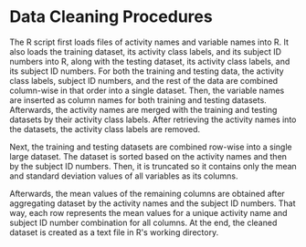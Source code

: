 # Data Cleaning Procedures

The R script first loads files of activity names and variable names into R.  It also loads the training dataset, its activity class labels, and its subject ID numbers into R, along with the testing dataset, its activity class labels, and its subject ID numbers.  For both the training and testing data, the activity class labels, subject ID numbers, and the rest of the data are combined column-wise in that order into a single dataset.  Then, the variable names are inserted as column names for both training and testing datasets.  Afterwards, the activity names are merged with the training and testing datasets by their activity class labels.  After retrieving the activity names into the datasets, the activity class labels are removed.

Next, the training and testing datasets are combined row-wise into a single large dataset.  The dataset is sorted based on the activity names and then by the subject ID numbers.  Then, it is truncated so it contains only the mean and standard deviation values of all variables as its columns.  

Afterwards, the mean values of the remaining columns are obtained after aggregating dataset by the activity names and the subject ID numbers.  That way, each row represents the mean values for a unique activity name and subject ID number combination for all columns.  At the end, the cleaned dataset is created as a text file in R's working directory.
